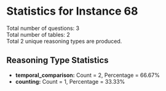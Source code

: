 # Statistics for Instance 68<br/>
Total number of questions: 3<br/>
Total number of tables: 2<br/>
Total 2 unique reasoning types are produced.<br/>
## Reasoning Type Statistics<br/>
- **temporal_comparison:** Count = 2, Percentage = 66.67%<br/>
- **counting:** Count = 1, Percentage = 33.33%<br/>
